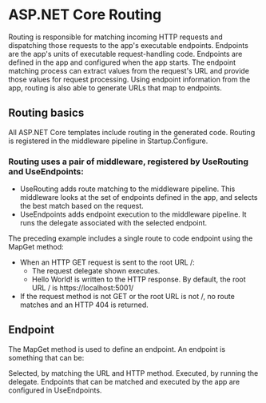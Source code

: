 # ASP.NET Core Routing

Routing is responsible for matching incoming HTTP requests and dispatching those requests to the app's executable endpoints. Endpoints are the app's units of executable request-handling code. Endpoints are defined in the app and configured when the app starts. The endpoint matching process can extract values from the request's URL and provide those values for request processing. Using endpoint information from the app, routing is also able to generate URLs that map to endpoints. 

## Routing basics
All ASP.NET Core templates include routing in the generated code. Routing is registered in the middleware pipeline in Startup.Configure.

### Routing uses a pair of middleware, registered by UseRouting and UseEndpoints:

- UseRouting adds route matching to the middleware pipeline. This middleware looks at the set of endpoints defined in the app, and selects the best match based on the request.
- UseEndpoints adds endpoint execution to the middleware pipeline. It runs the delegate associated with the selected endpoint.

The preceding example includes a single route to code endpoint using the MapGet method:

- When an HTTP GET request is sent to the root URL /:
    - The request delegate shown executes.
    - Hello World! is written to the HTTP response. By default, the root URL / is https://localhost:5001/
- If the request method is not GET or the root URL is not /, no route matches and an HTTP 404 is returned.


## Endpoint

The MapGet method is used to define an endpoint. An endpoint is something that can be:

Selected, by matching the URL and HTTP method.
Executed, by running the delegate.
Endpoints that can be matched and executed by the app are configured in UseEndpoints.